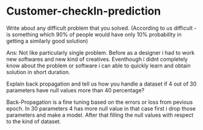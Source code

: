 # Customer-checkIn-prediction


Write about any difficult problem that you solved. (According to us difficult - is something which 90% of people would have only 10% probability in getting a similarly good solution)

Ans: Not like particularly single problem. Before as a designer i had to work new softwares and new kind of creatives. Eventhough i didnt completely know about the problem or software i can able to quickly learn and obtain solution in short duration.

Explain back propagation and tell us how you handle a dataset if 4 out of 30 parameters have null values more than 40 percentage?

Back-Propagation is a fine tuning based on the errors or loss from pevious epoch.
In 30 parameters 4 has more null value in that case first i drop those parameters and make a model. After that filling the null values with respect to
the kind of dataset.

